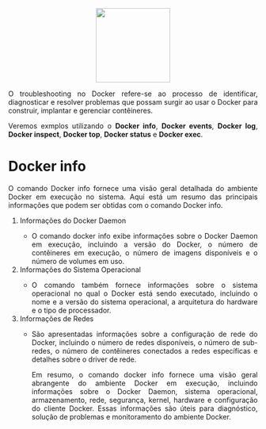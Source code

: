 <div align="center">
  <div>
    <img height = "150" width = "150" src="https://cdn.jsdelivr.net/gh/devicons/devicon/icons/docker/docker-original-wordmark.svg" />
  </div>
</div>

<p style="text-align: justify;">
O troubleshooting no Docker refere-se ao processo de identificar, diagnosticar e resolver problemas que possam surgir ao usar o Docker para construir, implantar e gerenciar contêineres.</p>

<p style="text-align: justify;">Veremos exmplos utilizando o <b>Docker info</b>, <b>Docker events</b>, <b>Docker log</b>, <b>Docker inspect</b>, <b>Docker top</b>, <b>Docker status</b> e <b>Docker exec</b>.</p>

<h1>Docker info</h1>

<p style="text-align: justify;">O comando Docker info fornece uma visão geral detalhada do ambiente Docker em execução no sistema. Aqui está um resumo das principais informações que podem ser obtidas com o comando Docker info.</p>

<ol>
  <li style="text-align: justify;">Informações do Docker Daemon</li>
  <ul>
    <li style="text-align: justify;">O comando docker info exibe informações sobre o Docker Daemon em execução, incluindo a versão do Docker, o número de contêineres em execução, o número de imagens disponíveis e o número de volumes em uso.</li>
  </ul>
  <li style="text-align: justify;">Informações do Sistema Operacional</li>
  <ul>
    <li style="text-align: justify;">O comando também fornece informações sobre o sistema operacional no qual o Docker está sendo executado, incluindo o nome e a versão do sistema operacional, a arquitetura do hardware e o tipo de processador.</li>
  </ul>
  <li style="text-align: justify;">Informações de Redes</li>
  <ul>
    <li style="text-align: justify;">São apresentadas informações sobre a configuração de rede do Docker, incluindo o número de redes disponíveis, o número de sub-redes, o número de contêineres conectados a redes específicas e detalhes sobre o driver de rede.</li>
  </ul>
<ol>

<p style="text-align: justify;">Em resumo, o comando docker info fornece uma visão geral abrangente do ambiente Docker em execução, incluindo informações sobre o Docker Daemon, sistema operacional, armazenamento, rede, segurança, kernel, hardware e configuração do cliente Docker. Essas informações são úteis para diagnóstico, solução de problemas e monitoramento do ambiente Docker.</p>